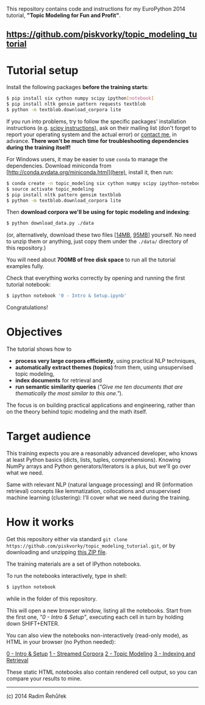 This repository contains code and instructions for my EuroPython 2014 tutorial, **"Topic Modeling for Fun and Profit"**.

https://github.com/piskvorky/topic_modeling_tutorial
----------------------------------------------------

Tutorial setup
==============

Install the following packages **before the training starts**:

```bash
$ pip install six cython numpy scipy ipython[notebook]
$ pip install nltk gensim pattern requests textblob
$ python -m textblob.download_corpora lite
```

If you run into problems, try to follow the specific packages' installation instructions (e.g. [scipy instructions](http://www.scipy.org/install.html)), ask on their mailing list (don't forget to report your operating system and the actual error) or [contact me](mailto:me@radimrehurek.com), in advance. **There won't be much time for troubleshooting dependencies during the training itself!**

For Windows users, it may be easier to use `conda` to manage the dependencies. Download miniconda from [http://conda.pydata.org/miniconda.html](here), install it, then run:

```bash
$ conda create -n topic_modeling six cython numpy scipy ipython-notebook nltk requests pip
$ source activate topic_modeling
$ pip install nltk pattern gensim textblob
$ python -m textblob.download_corpora lite
```

Then **download corpora we'll be using for topic modeling and indexing**:

```bash
$ python download_data.py ./data
```

(or, alternatively, download these two files [[14MB](http://people.csail.mit.edu/jrennie/20Newsgroups/20news-bydate.tar.gz), [95MB](http://dumps.wikimedia.org/simplewiki/20140623/simplewiki-20140623-pages-articles.xml.bz2)] yourself. No need to unzip them or anything, just copy them under the `./data/` directory of this repository.)

You will need about **700MB of free disk space** to run all the tutorial examples fully.

Check that everything works correctly by opening and running the first tutorial notebook:

```bash
$ ipython notebook '0 - Intro & Setup.ipynb'
```

Congratulations!

Objectives
==========

The tutorial shows how to

* **process very large corpora efficiently**, using practical NLP techniques,
* **automatically extract themes (topics)** from them, using unsupervised topic modeling,
* **index documents** for retrieval and
* **run semantic similarity queries** (*"Give me ten documents that are thematically the most similar to this one."*).

The focus is on building practical applications and engineering, rather than on the theory behind topic modeling and the math itself.

Target audience
===============

This training expects you are a reasonably advanced developer, who knows at least Python basics (dicts, lists, tuples, comprehensions). Knowing NumPy arrays and Python generators/iterators is a plus, but we'll go over what we need.

Same with relevant NLP (natural language processing) and IR (information retrieval) concepts like lemmatization, collocations and unsupervised machine learning (clustering): I'll cover what we need during the training.

How it works
============

Get this repository either via standard `git clone https://github.com/piskvorky/topic_modeling_tutorial.git`, or by downloading and unzipping [this ZIP file](https://github.com/piskvorky/topic_modeling_tutorial/archive/master.zip).

The training materials are a set of IPython notebooks.

To run the notebooks interactively, type in shell:

```bash
$ ipython notebook
```

while in the folder of this repository.

This will open a new browser window, listing all the notebooks. Start from the first one, *"0 - Intro & Setup"*, executing each cell in turn by holding down SHIFT+ENTER.

You can also view the notebooks non-interactively (read-only mode), as HTML in your browser (no Python needed):

[0 - Intro & Setup](http://radimrehurek.com/topic_modeling_tutorial/0%20-%20Intro%20%26%20Setup.html)
[1 - Streamed Corpora](http://radimrehurek.com/topic_modeling_tutorial/1%20-%20Streamed%20Corpora.html)
[2 - Topic Modeling](http://radimrehurek.com/topic_modeling_tutorial/2%20-%20Topic%20Modeling.html)
[3 - Indexing and Retrieval](http://radimrehurek.com/topic_modeling_tutorial/3%20-%20Indexing%20and%20Retrieval.html)

These static HTML notebooks also contain rendered cell output, so you can compare your results to mine.

------


(c) 2014 Radim Řehůřek